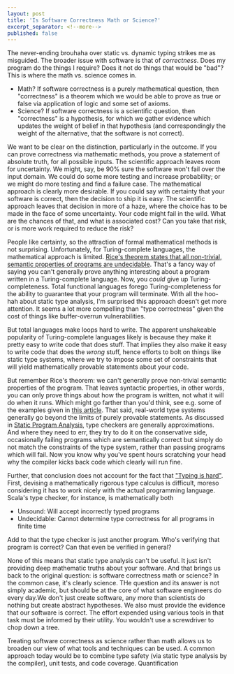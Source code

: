 ```yaml
---
layout: post
title: 'Is Software Correctness Math or Science?'
excerpt_separator: <!--more-->
published: false
---
```


The never-ending brouhaha over static vs. dynamic typing strikes me as misguided. 
The broader issue with software is that of *correctness*. Does my program do the things
I require? Does it not do things that would be "bad"? This is where the math vs.
science comes in.

* Math? If software correctness is a purely mathematical question, then "correctness"
is a theorem which we would be able to prove as true or false via application of logic
and some set of axioms.
* Science? If software correctness is a scientific question, then "correctness"
is a hypothesis, for which we gather evidence which updates the weight of belief
in that hypothesis (and correspondingly the weight of the alternative, that the software is
not correct).

<!--more-->

We want to be clear on the distinction, particularly in the outcome. If you can prove
correctness via mathematic methods, you prove a statement of absolute truth, for 
all possible inputs. The scientific approach leaves room for uncertainty. We might,
say, be 90% sure the software won't fail over the input domain. We could do some
more testing and increase probability; or we might do more testing and find a failure case.
The mathematical approach is clearly more desirable. If you could say with certainty that your
software is correct, then the decision to ship it is easy. The scientific approach leaves
that decision in more of a haze, where the choice has to be made in the face of some
uncertainty. Your code might fail in the wild. What are the chances of that, and what is 
associated cost? Can you take that risk, or is more work required to reduce the risk?

People like certainty, so the attraction of formal mathematical methods is not
surprising. Unfortunately, for Turing-complete languages, the mathematical approach
is limited. [Rice's theorem states that 
all non-trivial, semantic properties of programs are undecidable](https://en.wikipedia.org/wiki/Rice%27s_theorem). 
That's a fancy
way of saying you can't generally prove anything interesting about a program written
in a Turing-complete language. Now, you *could* give up Turing-completeness. Total
functional languages forego Turing-completeness for the ability to guarantee that your
program will terminate. With all the hoo-hah about static type analysis, I'm surprised
this approach doesn't get more attention. It seems a lot more compelling than 
"type correctness" given the cost of things like buffer-overrun
vulnerabilities.

But total languages make loops hard to write. The apparent unshakeable popularity
of Turing-complete languages likely is because they make it pretty
easy to write code that does stuff. That implies they also make it easy to write
code that does the *wrong* stuff, hence efforts to bolt on things like static type
systems, where we try to impose some set of constraints that will yield 
mathematically provable statements about your code.

But remember Rice's theorem: we can't generally prove non-trivial semantic properties
of the program. That leaves syntactic properties, in other words, you can only 
prove things about how the program is written, not what it will do when it runs.
Which might go farther than you'd think, see e.g. some of the examples given in
[this article](https://lexi-lambda.github.io/blog/2020/08/13/types-as-axioms-or-playing-god-with-static-types/).
That said, real-world type systems generally go beyond the limits 
of purely provable statements. As discussed in
[Static Program Analysis](https://cs.au.dk/~amoeller/spa/), type checkers are
generally approximations. And where they need to err, they try to do it on the
conservative side, occasionally failing programs which are semantically correct
but simply do not match the constraints of the type system,
rather than passing programs which will fail. Now you know why you've spent
hours scratching your head why the compiler kicks back code which clearly will
run fine.

Further, that conclusion does not account for the fact that
["Typing is hard"](https://typing-is-hard.ch/). First, devising 
a mathematically rigorous type calculus is difficult, moreso
considering it has to work nicely with the actual programming
language. Scala's type checker, for instance, is mathematically both 
* Unsound:  Will accept incorrectly typed programs
* Undecidable: Cannot determine type correctness for all programs in finite time

Add to that the type checker is just another program.
Who's verifying that program is correct? Can that even be verified
in general?

None of this means that static type analysis can't be useful. It just isn't
providing deep mathematic truths about your software. And that brings us back
to the original question: is software correctness math or science? In 
the common case, it's clearly science. THe question and its answer is not
simply academic, but should be at the core of what software engineers do
every day.We don't just create software, any more than scientists do nothing
but create abstract hypotheses. We also must provide the evidence that our
software is correct. The effort expended using various tools in that
task must be informed by their utility. You wouldn't use a screwdriver to
chop down a tree.

Treating software correctness as science rather than math allows
us to broaden our view of what tools and techniques can be used.
A common approach today would be to combine type safety (via static
type analysis by the compiler), unit tests, and code coverage.
Quantification
